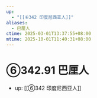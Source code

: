 ```yaml
---
up:
  - "[[⑥342 印度尼西亚人]]"
aliases:
  - 巴厘人
ctime: 2025-03-01T13:37:55+08:00
mtime: 2025-10-01T11:40:31+08:00
---
```


# ⑥342.91 巴厘人

- up: [[⑥342 印度尼西亚人]]
